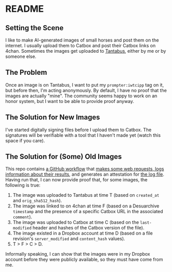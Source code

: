 # README

## Setting the Scene

I like to make AI-generated images of small horses and post them on the internet. I usually upload them to Catbox and post their Catbox links on 4chan. Sometimes the images get uploaded to [Tantabus](https://tantabus.ai/), either by me or by someone else.

## The Problem

Once an image is on Tantabus, I want to put my `prompter:iwtcipp` tag on it, but before then, I'm acting anonymously. By default, I have no proof that the images are actually "mine". The community seems happy to work on an honor system, but I want to be able to provide proof anyway.

## The Solution for New Images

I've started digitally signing files before I upload them to Catbox. The signatures will be verifiable with a tool that I haven't made yet (watch this space if you care).

## The Solution for (Some) Old Images

This repo contains [a GitHub workflow](.github/workflows/workflow.yml) that [makes some web requests, logs information about their results](script.js), and generates an attestation for [the log file](output.txt). Having run that, I can now provide proof that, for some images, the following is true:

1. The image was uploaded to Tantabus at time T (based on `created_at` and `orig_sha512_hash`).
2. The image was linked to on 4chan at time F (based on a Desuarchive `timestamp` and the presence of a specific Catbox URL in the associated `comment`).
3. The image was uploaded to Catbox at time C (based on the `last-modified` header and hashes of the Catbox version of the file).
4. The image existed in a Dropbox account at time D (based on a file revision's `server_modified` and `content_hash` values).
5. T > F > C > D.

Informally speaking, I can show that the images were in my Dropbox account before they were publicly available, so they must have come from me.
